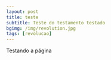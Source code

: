 ```yaml
---
layout: post
title: teste
subtitle: Teste do testamento testado
bgimg: /img/revolution.jpg
tags: [revolucao]
---
```


Testando a página
